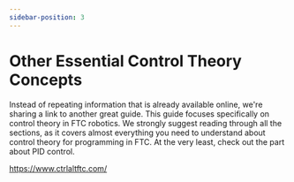 ```yaml
---
sidebar-position: 3
---
```

# Other Essential Control Theory Concepts
Instead of repeating information that is already available online, we're sharing a link to another great guide. This guide focuses specifically on control theory in FTC robotics. We strongly suggest reading through all the sections, as it covers almost everything you need to understand about control theory for programming in FTC. At the very least, check out the part about PID control.

https://www.ctrlaltftc.com/

